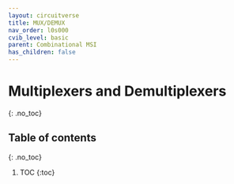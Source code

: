 ```yaml
---
layout: circuitverse
title: MUX/DEMUX
nav_order: l0s000
cvib_level: basic
parent: Combinational MSI
has_children: false
---
```


# Multiplexers and Demultiplexers
{: .no_toc}

## Table of contents
{: .no_toc}

1. TOC
{:toc}
